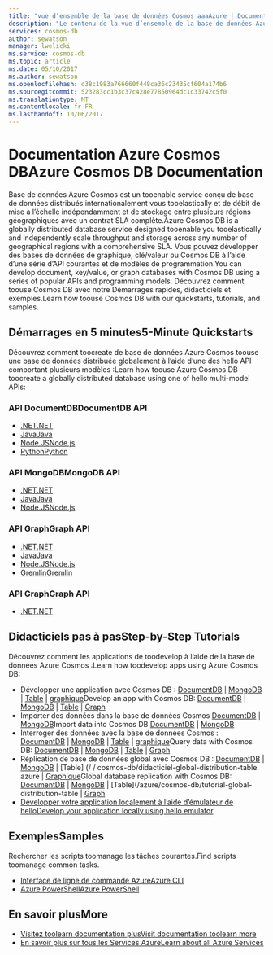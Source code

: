 ```yaml
---
title: "vue d’ensemble de la base de données Cosmos aaaAzure | Documents Microsoft"
description: "Le contenu de la vue d’ensemble de la base de données Azure Cosmos dans le portail Azure"
services: cosmos-db
author: sewatson
manager: lwelicki
ms.service: cosmos-db
ms.topic: article
ms.date: 05/10/2017
ms.author: sewatson
ms.openlocfilehash: d38c1983a766660f448ca36c23435cf604a174b6
ms.sourcegitcommit: 523283cc1b3c37c428e77850964dc1c33742c5f0
ms.translationtype: MT
ms.contentlocale: fr-FR
ms.lasthandoff: 10/06/2017
---
```

# <a name="azure-cosmos-db-documentation"></a><span data-ttu-id="9a6ed-103">Documentation Azure Cosmos DB</span><span class="sxs-lookup"><span data-stu-id="9a6ed-103">Azure Cosmos DB Documentation</span></span>

<span data-ttu-id="9a6ed-104">Base de données Azure Cosmos est un tooenable service conçu de base de données distribués internationalement vous tooelastically et de débit de mise à l’échelle indépendamment et de stockage entre plusieurs régions géographiques avec un contrat SLA complète.</span><span class="sxs-lookup"><span data-stu-id="9a6ed-104">Azure Cosmos DB is a globally distributed database service designed tooenable you tooelastically and independently scale throughput and storage across any number of geographical regions with a comprehensive SLA.</span></span> <span data-ttu-id="9a6ed-105">Vous pouvez développer des bases de données de graphique, clé/valeur ou Cosmos DB à l’aide d’une série d’API courantes et de modèles de programmation.</span><span class="sxs-lookup"><span data-stu-id="9a6ed-105">You can develop document, key/value, or graph databases with Cosmos DB using a series of popular APIs and programming models.</span></span> <span data-ttu-id="9a6ed-106">Découvrez comment toouse Cosmos DB avec notre Démarrages rapides, didacticiels et exemples.</span><span class="sxs-lookup"><span data-stu-id="9a6ed-106">Learn how toouse Cosmos DB with our quickstarts, tutorials, and samples.</span></span>

## <a name="5-minute-quickstarts"></a><span data-ttu-id="9a6ed-107">Démarrages en 5 minutes</span><span class="sxs-lookup"><span data-stu-id="9a6ed-107">5-Minute Quickstarts</span></span>

<span data-ttu-id="9a6ed-108">Découvrez comment toocreate de base de données Azure Cosmos toouse une base de données distribuée globalement à l’aide d’une des hello API comportant plusieurs modèles :</span><span class="sxs-lookup"><span data-stu-id="9a6ed-108">Learn how toouse Azure Cosmos DB toocreate a globally distributed database using one of hello multi-model APIs:</span></span>

### <a name="documentdb-api"></a><span data-ttu-id="9a6ed-109">API DocumentDB</span><span class="sxs-lookup"><span data-stu-id="9a6ed-109">DocumentDB API</span></span>

- [<span data-ttu-id="9a6ed-110">.NET</span><span class="sxs-lookup"><span data-stu-id="9a6ed-110">.NET</span></span>](/azure/cosmos-db/create-documentdb-dotnet)
- [<span data-ttu-id="9a6ed-111">Java</span><span class="sxs-lookup"><span data-stu-id="9a6ed-111">Java</span></span>](/azure/cosmos-db/create-documentdb-java)
- [<span data-ttu-id="9a6ed-112">Node.JS</span><span class="sxs-lookup"><span data-stu-id="9a6ed-112">Node.js</span></span>](/azure/cosmos-db/create-documentdb-nodejs)
- [<span data-ttu-id="9a6ed-113">Python</span><span class="sxs-lookup"><span data-stu-id="9a6ed-113">Python</span></span>](/azure/cosmos-db/create-documentdb-python)

### <a name="mongodb-api"></a><span data-ttu-id="9a6ed-114">API MongoDB</span><span class="sxs-lookup"><span data-stu-id="9a6ed-114">MongoDB API</span></span>

- [<span data-ttu-id="9a6ed-115">.NET</span><span class="sxs-lookup"><span data-stu-id="9a6ed-115">.NET</span></span>](/azure/cosmos-db/create-mongodb-dotnet)
- [<span data-ttu-id="9a6ed-116">Java</span><span class="sxs-lookup"><span data-stu-id="9a6ed-116">Java</span></span>](/azure/cosmos-db/create-mongodb-java)
- [<span data-ttu-id="9a6ed-117">Node.JS</span><span class="sxs-lookup"><span data-stu-id="9a6ed-117">Node.js</span></span>](/azure/cosmos-db/create-mongodb-nodejs)

### <a name="graph-api"></a><span data-ttu-id="9a6ed-118">API Graph</span><span class="sxs-lookup"><span data-stu-id="9a6ed-118">Graph API</span></span>

- [<span data-ttu-id="9a6ed-119">.NET</span><span class="sxs-lookup"><span data-stu-id="9a6ed-119">.NET</span></span>](/azure/cosmos-db/create-graph-dotnet)
- [<span data-ttu-id="9a6ed-120">Java</span><span class="sxs-lookup"><span data-stu-id="9a6ed-120">Java</span></span>](/azure/cosmos-db/create-graph-java)
- [<span data-ttu-id="9a6ed-121">Node.JS</span><span class="sxs-lookup"><span data-stu-id="9a6ed-121">Node.js</span></span>](/azure/cosmos-db/create-graph-nodejs)
- [<span data-ttu-id="9a6ed-122">Gremlin</span><span class="sxs-lookup"><span data-stu-id="9a6ed-122">Gremlin</span></span>](/azure/cosmos-db/create-graph-gremlin-console)

### <a name="graph-api"></a><span data-ttu-id="9a6ed-123">API Graph</span><span class="sxs-lookup"><span data-stu-id="9a6ed-123">Graph API</span></span>

- [<span data-ttu-id="9a6ed-124">.NET</span><span class="sxs-lookup"><span data-stu-id="9a6ed-124">.NET</span></span>](/azure/cosmos-db/create-table-dotnet)

## <a name="step-by-step-tutorials"></a><span data-ttu-id="9a6ed-125">Didacticiels pas à pas</span><span class="sxs-lookup"><span data-stu-id="9a6ed-125">Step-by-Step Tutorials</span></span>

<span data-ttu-id="9a6ed-126">Découvrez comment les applications de toodevelop à l’aide de la base de données Azure Cosmos :</span><span class="sxs-lookup"><span data-stu-id="9a6ed-126">Learn how toodevelop apps using Azure Cosmos DB:</span></span>

- <span data-ttu-id="9a6ed-127">Développer une application avec Cosmos DB : [DocumentDB](/azure/cosmos-db/tutorial-develop-documentdb-dotnet) | [MongoDB](/azure/cosmos-db/tutorial-develop-mongodb) | [Table](/azure/cosmos-db/tutorial-develop-table-dotnet) | [graphique](/azure/cosmos-db/tutorial-develop-graph-dotnet)</span><span class="sxs-lookup"><span data-stu-id="9a6ed-127">Develop an app with Cosmos DB: [DocumentDB](/azure/cosmos-db/tutorial-develop-documentdb-dotnet) | [MongoDB](/azure/cosmos-db/tutorial-develop-mongodb) | [Table](/azure/cosmos-db/tutorial-develop-table-dotnet) | [Graph](/azure/cosmos-db/tutorial-develop-graph-dotnet)</span></span>
- <span data-ttu-id="9a6ed-128">Importer des données dans la base de données Cosmos [DocumentDB](/azure/documentdb/documentdb-import-data) | [MongoDB](/azure/documentdb/documentdb-mongodb-migrate)</span><span class="sxs-lookup"><span data-stu-id="9a6ed-128">Import data into Cosmos DB [DocumentDB](/azure/documentdb/documentdb-import-data) | [MongoDB](/azure/documentdb/documentdb-mongodb-migrate)</span></span> 
- <span data-ttu-id="9a6ed-129">Interroger des données avec la base de données Cosmos : [DocumentDB](/azure/cosmos-db/tutorial-query-documentdb) | [MongoDB](/azure/cosmos-db/tutorial-query-mongodb) | [Table](/azure/cosmos-db/tutorial-query-table) | [graphique](/azure/cosmos-db/tutorial-query-graph)</span><span class="sxs-lookup"><span data-stu-id="9a6ed-129">Query data with Cosmos DB: [DocumentDB](/azure/cosmos-db/tutorial-query-documentdb) | [MongoDB](/azure/cosmos-db/tutorial-query-mongodb) | [Table](/azure/cosmos-db/tutorial-query-table) | [Graph](/azure/cosmos-db/tutorial-query-graph)</span></span>
- <span data-ttu-id="9a6ed-130">Réplication de base de données global avec Cosmos DB : [DocumentDB](/azure/cosmos-db/tutorial-global-distribution-documentdb) | [MongoDB](/azure/cosmos-db/tutorial-global-distribution-mongodb) | [Table] (/ / cosmos-db/didacticiel-global-distribution-table azure | [Graphique](/azure/cosmos-db/tutorial-global-distribution-graph)</span><span class="sxs-lookup"><span data-stu-id="9a6ed-130">Global database replication with Cosmos DB: [DocumentDB](/azure/cosmos-db/tutorial-global-distribution-documentdb) | [MongoDB](/azure/cosmos-db/tutorial-global-distribution-mongodb) | [Table](/azure/cosmos-db/tutorial-global-distribution-table | [Graph](/azure/cosmos-db/tutorial-global-distribution-graph)</span></span>
- [<span data-ttu-id="9a6ed-131">Développer votre application localement à l’aide d’émulateur de hello</span><span class="sxs-lookup"><span data-stu-id="9a6ed-131">Develop your application locally using hello emulator</span></span>](/azure/documentdb/documentdb-nosql-local-emulator)

## <a name="samples"></a><span data-ttu-id="9a6ed-132">Exemples</span><span class="sxs-lookup"><span data-stu-id="9a6ed-132">Samples</span></span>

<span data-ttu-id="9a6ed-133">Rechercher les scripts toomanage les tâches courantes.</span><span class="sxs-lookup"><span data-stu-id="9a6ed-133">Find scripts toomanage common tasks.</span></span>

- [<span data-ttu-id="9a6ed-134">Interface de ligne de commande Azure</span><span class="sxs-lookup"><span data-stu-id="9a6ed-134">Azure CLI</span></span>](/azure/cosmos-db/cli-samples)
- [<span data-ttu-id="9a6ed-135">Azure PowerShell</span><span class="sxs-lookup"><span data-stu-id="9a6ed-135">Azure PowerShell</span></span>](/azure/cosmos-db/powershell-samples)

## <a name="more"></a><span data-ttu-id="9a6ed-136">En savoir plus</span><span class="sxs-lookup"><span data-stu-id="9a6ed-136">More</span></span>

- [<span data-ttu-id="9a6ed-137">Visitez toolearn documentation plus</span><span class="sxs-lookup"><span data-stu-id="9a6ed-137">Visit documentation toolearn more</span></span>](/azure/cosmos-db/index)
- [<span data-ttu-id="9a6ed-138">En savoir plus sur tous les Services Azure</span><span class="sxs-lookup"><span data-stu-id="9a6ed-138">Learn about all Azure Services</span></span>](https://aka.ms/j3wr7y)